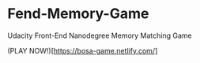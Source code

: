 # Fend-Memory-Game
Udacity Front-End Nanodegree Memory Matching Game

(PLAY NOW!)[https://bosa-game.netlify.com/]
